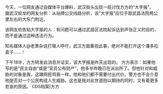 今天，一位网友通过自媒体平台爆料，武汉街头出现一纸讨伐方方的“大字报”。 据武汉蛟龙的网友分析：从站牌公交线路分析，该“大字报”应位于距武昌法院两公里左右的大东门附近。

该网友劝告贴大字报的人：有问题可以通过武昌区法院起诉达到声张正义的目的，而不是通过这种违法行为。

知名媒体人@老萧杂说打理人呼吁，武汉方面重视此事，绝对不能打开这个潘多拉盒子……！

下午18许，方方转发此消息并证实，该大字报是昨天出现的。 方方表示：如果他写的是“民主自由”或是“官员公布财产”，他多半昨晚已在派出所了。但他针对和威胁的对象是我，这跟网民骂我一样，他和他们都不需要付出代价。警方也不会介意他是否对一个公民构成人生威胁。这也是我对此世道抱以期待的同时，又有着更多悲哀的原因。 CDS档案|方方 
